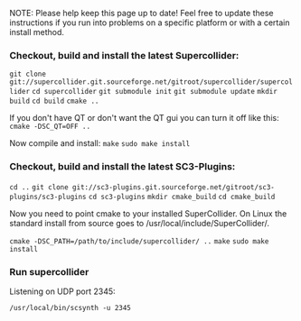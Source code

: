 NOTE: Please help keep this page up to date!  Feel free to update these instructions if you run into problems on a specific platform or with a certain install method.

### Checkout, build and install the latest Supercollider:

`git clone git://supercollider.git.sourceforge.net/gitroot/supercollider/supercollider`
`cd supercollider`
`git submodule init`
`git submodule update`
`mkdir build`
`cd build`
`cmake ..`

If you don't have QT or don't want the QT gui you can turn it off like this: 
`cmake -DSC_QT=OFF ..`

Now compile and install:
`make`
`sudo make install`

### Checkout, build and install the latest SC3-Plugins:

`cd ..`
`git clone git://sc3-plugins.git.sourceforge.net/gitroot/sc3-plugins/sc3-plugins`
`cd sc3-plugins`
`mkdir cmake_build`
`cd cmake_build`

Now you need to point cmake to your installed SuperCollider.  On Linux the standard install from source goes to /usr/local/include/SuperCollider/.

`cmake -DSC_PATH=/path/to/include/supercollider/ ..`
`make`
`sudo make install`

### Run supercollider

Listening on UDP port 2345:

`/usr/local/bin/scsynth -u 2345`

